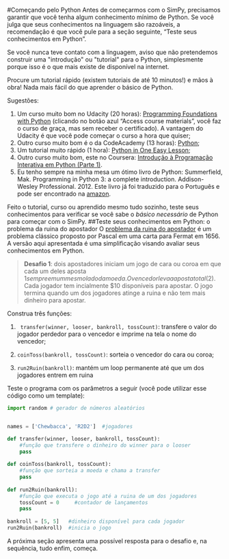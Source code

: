 #Começando pelo Python
Antes de começarmos com o SimPy, precisamos garantir que você tenha algum conhecimento mínimo de Python. Se você julga que seus conhecimentos na linguagem são razoáveis, a recomendação é que você pule para a seção seguinte,  “Teste seus conhecimentos em Python”.

<!---
acho que ficaria melhor inverter a ordem, como comentei anteriormente...

Não, pq precisa instalar antes.
--->

Se você nunca teve contato com a linguagem, aviso que não pretendemos construir uma "introdução" ou "tutorial" para o Python, simplesmente porque isso é o que mais existe de disponível na internet. 

Procure um tutorial rápido (existem tutoriais de até 10 minutos!) e mãos à obra! Nada mais fácil do que aprender o básico de Python.

Sugestões:

1. Um curso muito bom no Udacity (20 horas): [Programming Foundations with Python](https://www.udacity.com/course/programming-foundations-with-python--ud036) (clicando no botão azul “Access course materials”, você faz o curso de graça, mas sem receber o certificado). A vantagem do Udacity é que você pode começar o curso a hora que quiser;
2. Outro curso muito bom é o da CodeAcademy (13 horas): [Python](https://www.codecademy.com/pt-BR/learn/python);
2.	Um tutorial muito rápido (1 hora): [Python in One Easy Lesson](http://cs.stanford.edu/people/nick/python-in-one-easy-lesson/);
4.	Outro curso muito bom, este no Coursera: [Introdução à Programação Interativa em Python (Parte 1)](https://pt.coursera.org/course/interactivepython1).
5.	Eu tenho sempre na minha mesa um ótimo livro de Python: Summerfield, Mak. Programming in Python 3: a complete introduction. Addison-Wesley Professional. 2012. Este livro já foi traduzido para o Português e pode ser encontrado na [amazon](http://www.amazon.com.br/Programa%C3%A7%C3%A3o-Em-Python-Mark-Summerfield/dp/8576083841/ref=sr_1_7?s=books&ie=UTF8&qid=1448738880&sr=1-7&keywords=python).

Feito o tutorial, curso ou aprendido mesmo tudo sozinho, teste seus conhecimentos para verificar se você sabe o *básico* *necessário* de Python para começar com o SimPy.
##Teste seus conhecimentos em Python: o problema da ruina do apostador
O [problema da ruina do apostador](http://en.wikipedia.org/wiki/Gambler%27s_ruin) é um problema clássico proposto por Pascal em uma carta para Fermat em 1656. A versão aqui apresentada é uma simplificação visando avaliar seus conhecimentos em Python.
> **Desafio 1**: dois apostadores iniciam um jogo de cara ou coroa em que cada um deles aposta $1 sempre em um mesmo lado da moeda. O vencedor leva a aposta total ($2). Cada jogador tem incialmente $10 disponíveis para apostar. O jogo termina quando um dos jogadores atinge a ruina e não tem mais dinheiro para apostar.

Construa três funções:

1. ` transfer(winner, looser, bankroll, tossCount)`: transfere o valor do jogador perdedor para o vencedor e imprime na tela o nome do vencedor;

2. ```coinToss(bankroll, tossCount)```: sorteia o vencedor do cara ou coroa;

3. ```run2Ruin(bankroll)```: mantém um loop permanente até que um dos jogadores entrem em ruina


Teste o programa com os parâmetros a seguir (você pode utilizar esse código como um template):


```python
import random # gerador de números aleatórios


names = ['Chewbacca', 'R2D2']  #jogadores

def transfer(winner, looser, bankroll, tossCount):
    #função que transfere o dinheiro do winner para o looser 
    pass
    
def coinToss(bankroll, tossCount):
    #função que sorteia a moeda e chama a transfer
    pass
    
def run2Ruin(bankroll):
    #função que executa o jogo até a ruina de um dos jogadores
    tossCount = 0     #contador de lançamentos
    pass
    
bankroll = [5, 5]   #dinheiro disponível para cada jogador
run2Ruin(bankroll)  #inicia o jogo
```

A próxima seção apresenta uma possível resposta para o desafio e, na sequência, tudo enfim, começa.
